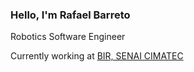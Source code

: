 ### Hello, I'm Rafael Barreto

Robotics Software Engineer

Currently working at [BIR, SENAI CIMATEC](https://github.com/Brazilian-Institute-of-Robotics)

